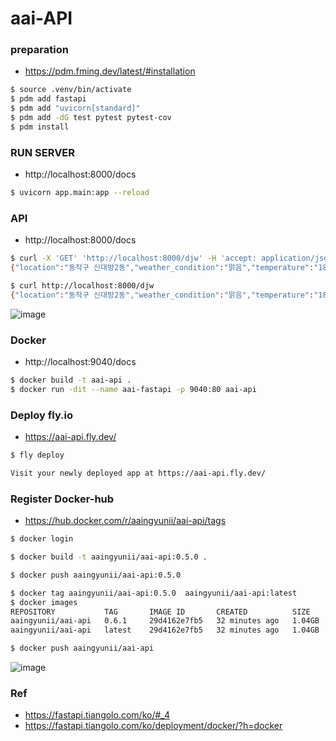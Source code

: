 # aai-API

### preparation
- https://pdm.fming.dev/latest/#installation

```bash
$ source .venv/bin/activate
$ pdm add fastapi
$ pdm add "uvicorn[standard]"
$ pdm add -dG test pytest pytest-cov
$ pdm install
```

### RUN SERVER
- http://localhost:8000/docs
```bash
$ uvicorn app.main:app --reload
```

### API
- http://localhost:8000/docs

```bash
$ curl -X 'GET' 'http://localhost:8000/djw' -H 'accept: application/json'
{"location":"동작구 신대방2동","weather_condition":"맑음","temperature":"18.4"}

$ curl http://localhost:8000/djw
{"location":"동작구 신대방2동","weather_condition":"맑음","temperature":"18.4"}
```

![image](https://github.com/aaingyunii/aai-API/assets/31847834/69a54a31-cd05-4ed7-9277-5e44d0f4c411)

### Docker
- http://localhost:9040/docs

```bash
$ docker build -t aai-api .
$ docker run -dit --name aai-fastapi -p 9040:80 aai-api
```

### Deploy fly.io
- https://aai-api.fly.dev/

```bash
$ fly deploy

Visit your newly deployed app at https://aai-api.fly.dev/

```

### Register Docker-hub

- https://hub.docker.com/r/aaingyunii/aai-api/tags

```bash
$ docker login

$ docker build -t aaingyunii/aai-api:0.5.0 .

$ docker push aaingyunii/aai-api:0.5.0

$ docker tag aaingyunii/aai-api:0.5.0  aaingyunii/aai-api:latest
$ docker images
REPOSITORY           TAG       IMAGE ID       CREATED          SIZE
aaingyunii/aai-api   0.6.1     29d4162e7fb5   32 minutes ago   1.04GB
aaingyunii/aai-api   latest    29d4162e7fb5   32 minutes ago   1.04GB

$ docker push aaingyunii/aai-api

```

![image](https://github.com/aaingyunii/aai-API/assets/31847834/9fb9aa53-0e5b-43be-9969-f265976a0333)


### Ref
- https://fastapi.tiangolo.com/ko/#_4
- https://fastapi.tiangolo.com/ko/deployment/docker/?h=docker

